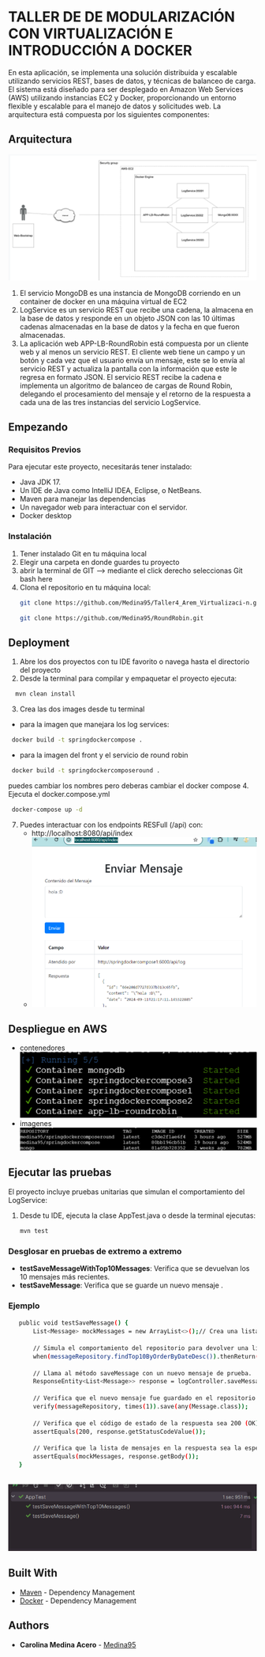 # TALLER DE DE MODULARIZACIÓN CON VIRTUALIZACIÓN E INTRODUCCIÓN A DOCKER


En esta aplicación, se implementa una solución distribuida y escalable utilizando servicios REST, bases de datos, y técnicas de balanceo de carga. El sistema está diseñado para ser desplegado en Amazon Web Services (AWS) utilizando instancias EC2 y Docker, proporcionando un entorno flexible y escalable para el manejo de datos y solicitudes web. La arquitectura está compuesta por los siguientes componentes:
## Arquitectura
![image](src/Readmeimages/arquitectura.png)


1. El servicio MongoDB es una instancia de MongoDB corriendo en un container de docker en una máquina virtual de EC2
2. LogService es un servicio REST que recibe una cadena, la almacena en la base de datos y responde en un objeto JSON con las 10 últimas cadenas almacenadas en la base de datos y la fecha en que fueron almacenadas.
3. La aplicación web APP-LB-RoundRobin está compuesta por un cliente web y al menos un servicio REST. El cliente web tiene un campo y un botón y cada vez que el usuario envía un mensaje, este se lo envía al servicio REST y actualiza la pantalla con la información que este le regresa en formato JSON. El servicio REST recibe la cadena e implementa un algoritmo de balanceo de cargas de Round Robin, delegando el procesamiento del mensaje y el retorno de la respuesta a cada una de las tres instancias del servicio LogService.


## Empezando

### Requisitos Previos
Para ejecutar este proyecto, necesitarás tener instalado:

- Java JDK 17.
- Un IDE de Java como IntelliJ IDEA, Eclipse, o NetBeans.
- Maven para manejar las dependencias
- Un navegador web para interactuar con el servidor.
- Docker desktop 

### Instalación

1. Tener instalado Git en tu máquina local
2. Elegir una carpeta en donde guardes tu proyecto
3. abrir la terminal de GIT --> mediante el click derecho seleccionas Git bash here
4. Clona el repositorio en tu máquina local:
   ```bash
   git clone https://github.com/Medina95/Taller4_Arem_Virtualizaci-n.git
   ```
      ```bash
   git clone https://github.com/Medina95/RoundRobin.git
   ```
## Deployment
1. Abre los dos proyectos con tu IDE favorito o navega hasta el directorio del proyecto
2. Desde la terminal para compilar y empaquetar el proyecto ejecuta:

 ```bash
   mvn clean install
   ```
3. Crea las dos images desde tu terminal 
  - para la imagen que manejara los log services: 

   ```bash
    docker build -t springdockercompose .  
   ```
  - para la imagen del front y el servicio de round robin 
   ```bash
    docker build -t springdockercomposeround .
   ```
puedes cambiar los nombres pero deberas cambiar el docker compose 
4.  Ejecuta el docker.compose.yml 
   ```bash
    docker-compose up -d
   ```

7. Puedes interactuar con los endpoints RESFull (/api) con:
    - http://localhost:8080/api/index
    - ![image](src/Readmeimages/index.png)

   
## Despliegue en AWS  

- contenedores 
![image](src/Readmeimages/5contendoresdeploy.png)
- imagenes
![image](src/Readmeimages/imagenes%203%20.png)







## Ejecutar las pruebas

El proyecto incluye pruebas unitarias que simulan el comportamiento del LogService:
1. Desde tu IDE, ejecuta la clase AppTest.java o desde la terminal ejecutas:
   ```bash
   mvn test
   ```
### Desglosar en pruebas de extremo a extremo
- **testSaveMessageWithTop10Messages**: Verifica  que se devuelvan los 10 mensajes más recientes.
- **testSaveMessage**: Verifica que se guarde un nuevo mensaje .

### Ejemplo
 ```bash
    public void testSaveMessage() {
        List<Message> mockMessages = new ArrayList<>();// Crea una lista vacía para simular que no hay mensajes almacenados en la db.

        // Simula el comportamiento del repositorio para devolver una lista vacía.
        when(messageRepository.findTop10ByOrderByDateDesc()).thenReturn(mockMessages);

        // Llama al método saveMessage con un nuevo mensaje de prueba.
        ResponseEntity<List<Message>> response = logController.saveMessage("Mensaje de prueba");

        // Verifica que el nuevo mensaje fue guardado en el repositorio.
        verify(messageRepository, times(1)).save(any(Message.class));

        // Verifica que el código de estado de la respuesta sea 200 (OK).
        assertEquals(200, response.getStatusCodeValue());

        // Verifica que la lista de mensajes en la respuesta sea la esperada.
        assertEquals(mockMessages, response.getBody());
    }
      
   ```
![pruebas](src/Readmeimages/testservice.png)

## Built With
* [Maven](https://maven.apache.org/) - Dependency Management
* [Docker](https://www.docker.com/) - Dependency Management



## Authors

* **Carolina Medina Acero** - [Medina95](https://github.com/Medina95)
